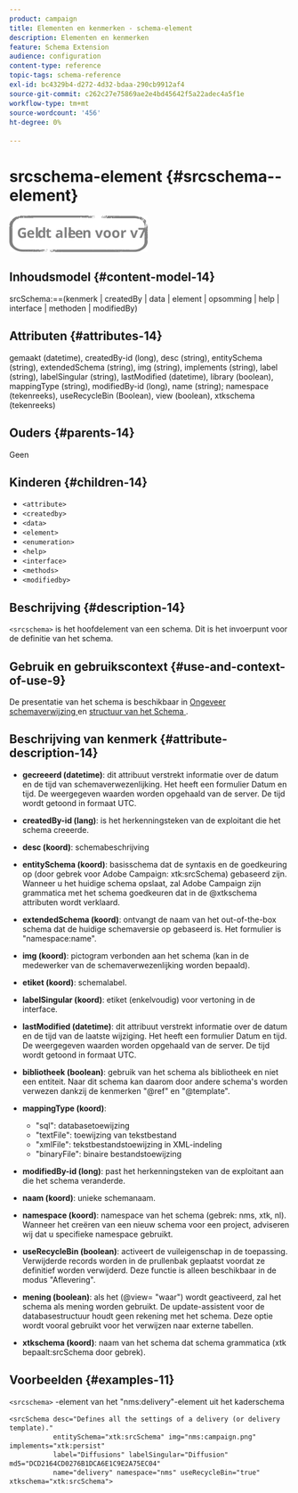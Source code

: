 ```yaml
---
product: campaign
title: Elementen en kenmerken - schema-element
description: Elementen en kenmerken
feature: Schema Extension
audience: configuration
content-type: reference
topic-tags: schema-reference
exl-id: bc4329b4-d272-4d32-bdaa-290cb9912af4
source-git-commit: c262c27e75869ae2e4bd45642f5a22adec4a5f1e
workflow-type: tm+mt
source-wordcount: '456'
ht-degree: 0%

---
```


# srcschema-element {#srcschema--element}

![](../../../assets/v7-only.svg)

## Inhoudsmodel {#content-model-14}

srcSchema:==(kenmerk | createdBy | data | element | opsomming | help | interface | methoden | modifiedBy)

## Attributen {#attributes-14}

gemaakt (datetime), createdBy-id (long), desc (string), entitySchema (string), extendedSchema (string), img (string), implements (string), label (string), labelSingular (string), lastModified (datetime), library (boolean), mappingType (string), modifiedBy-id (long), name (string); namespace (tekenreeks), useRecycleBin (Boolean), view (boolean), xtkschema (tekenreeks)

## Ouders {#parents-14}

Geen

## Kinderen {#children-14}

* `<attribute>`
* `<createdby>`
* `<data>`
* `<element>`
* `<enumeration>`
* `<help>`
* `<interface>`
* `<methods>`
* `<modifiedby>`

## Beschrijving {#description-14}

`<srcschema>` is het hoofdelement van een schema. Dit is het invoerpunt voor de definitie van het schema.

## Gebruik en gebruikscontext {#use-and-context-of-use-9}

De presentatie van het schema is beschikbaar in [ Ongeveer schemaverwijzing ](../../../configuration/using/about-schema-reference.md) en [ structuur van het Schema ](../../../configuration/using/schema-structure.md).

## Beschrijving van kenmerk {#attribute-description-14}

* **gecreeerd (datetime)**: dit attribuut verstrekt informatie over de datum en de tijd van schemaverwezenlijking. Het heeft een formulier Datum en tijd. De weergegeven waarden worden opgehaald van de server. De tijd wordt getoond in formaat UTC.
* **createdBy-id (lang)**: is het herkenningsteken van de exploitant die het schema creeerde.
* **desc (koord)**: schemabeschrijving
* **entitySchema (koord)**: basisschema dat de syntaxis en de goedkeuring op (door gebrek voor Adobe Campaign: xtk:srcSchema) gebaseerd zijn. Wanneer u het huidige schema opslaat, zal Adobe Campaign zijn grammatica met het schema goedkeuren dat in de @xtkschema attributen wordt verklaard.
* **extendedSchema (koord)**: ontvangt de naam van het out-of-the-box schema dat de huidige schemaversie op gebaseerd is. Het formulier is &quot;namespace:name&quot;.
* **img (koord)**: pictogram verbonden aan het schema (kan in de medewerker van de schemaverwezenlijking worden bepaald).
* **etiket (koord)**: schemalabel.
* **labelSingular (koord)**: etiket (enkelvoudig) voor vertoning in de interface.
* **lastModified (datetime)**: dit attribuut verstrekt informatie over de datum en de tijd van de laatste wijziging. Het heeft een formulier Datum en tijd. De weergegeven waarden worden opgehaald van de server. De tijd wordt getoond in formaat UTC.
* **bibliotheek (boolean)**: gebruik van het schema als bibliotheek en niet een entiteit. Naar dit schema kan daarom door andere schema&#39;s worden verwezen dankzij de kenmerken &quot;@ref&quot; en &quot;@template&quot;.
* **mappingType (koord)**:

   * &quot;sql&quot;: databasetoewijzing
   * &quot;textFile&quot;: toewijzing van tekstbestand
   * &quot;xmlFile&quot;: tekstbestandstoewijzing in XML-indeling
   * &quot;binaryFile&quot;: binaire bestandstoewijzing

* **modifiedBy-id (long)**: past het herkenningsteken van de exploitant aan die het schema veranderde.
* **naam (koord)**: unieke schemanaam.
* **namespace (koord)**: namespace van het schema (gebrek: nms, xtk, nl). Wanneer het creëren van een nieuw schema voor een project, adviseren wij dat u specifieke namespace gebruikt.
* **useRecycleBin (boolean)**: activeert de vuileigenschap in de toepassing. Verwijderde records worden in de prullenbak geplaatst voordat ze definitief worden verwijderd. Deze functie is alleen beschikbaar in de modus &quot;Aflevering&quot;.
* **mening (boolean)**: als het (@view= &quot;waar&quot;) wordt geactiveerd, zal het schema als mening worden gebruikt. De update-assistent voor de databasestructuur houdt geen rekening met het schema. Deze optie wordt vooral gebruikt voor het verwijzen naar externe tabellen.
* **xtkschema (koord)**: naam van het schema dat schema grammatica (xtk bepaalt:srcSchema door gebrek).

## Voorbeelden {#examples-11}

`<srcschema>` -element van het &quot;nms:delivery&quot;-element uit het kaderschema

```
<srcSchema desc="Defines all the settings of a delivery (or delivery template)."  
           entitySchema="xtk:srcSchema" img="nms:campaign.png" implements="xtk:persist" 
           label="Diffusions" labelSingular="Diffusion" md5="DCD2164CD0276B1DCA6E1C9E2A75EC04"
           name="delivery" namespace="nms" useRecycleBin="true" xtkschema="xtk:srcSchema">
```
